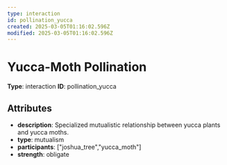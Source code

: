 ```yaml
---
type: interaction
id: pollination_yucca
created: 2025-03-05T01:16:02.596Z
modified: 2025-03-05T01:16:02.596Z
---
```


# Yucca-Moth Pollination

**Type**: interaction
**ID**: pollination_yucca

## Attributes

- **description**: Specialized mutualistic relationship between yucca plants and yucca moths.
- **type**: mutualism
- **participants**: ["joshua_tree","yucca_moth"]
- **strength**: obligate

